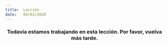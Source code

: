 ```yaml
---
title:  Lección
date:   04/03/2020
---
```


### <center>Todavía estamos trabajando en esta lección. Por favor, vuelva más tarde.</center>